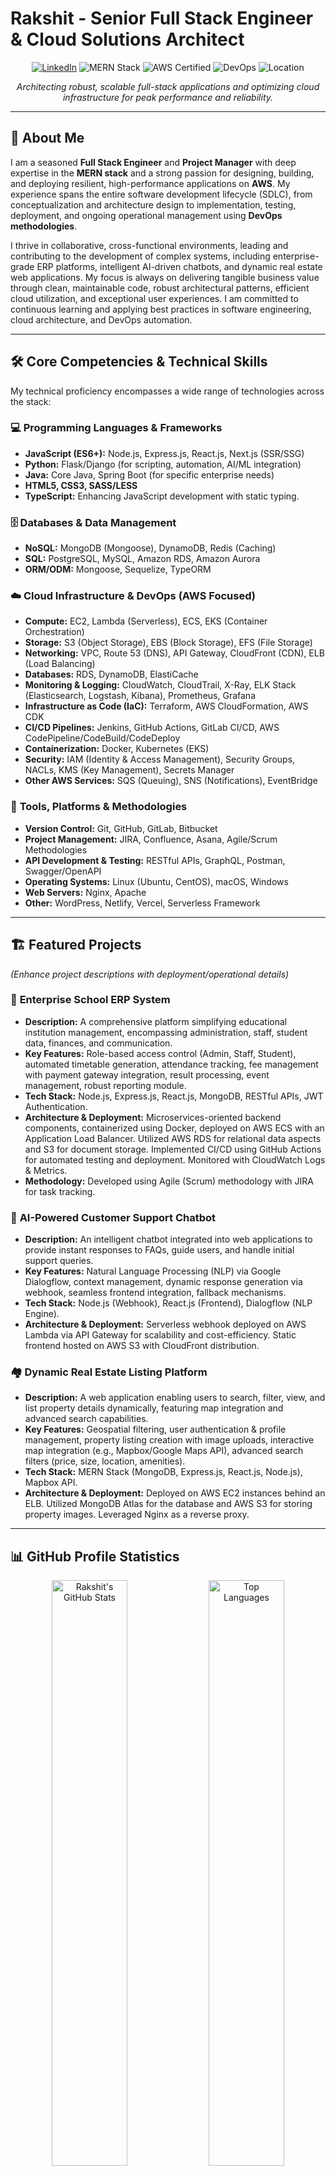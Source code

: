 # Rakshit - Senior Full Stack Engineer & Cloud Solutions Architect

<p align="center">
  <a href="https://www.linkedin.com/in/your-linkedin-profile" target="_blank"><img src="https://img.shields.io/badge/LinkedIn-0077B5?style=for-the-badge&logo=linkedin&logoColor=white" alt="LinkedIn"/></a>
  <img src="https://img.shields.io/badge/MERN%20Stack-Expert-2bbc8a?style=for-the-badge&logo=nodedotjs&logoColor=white" alt="MERN Stack"/>
  <img src="https://img.shields.io/badge/AWS-Certified%20Solutions%20Architect%20Associate-FF9900?style=for-the-badge&logo=amazonaws&logoColor=white" alt="AWS Certified"/> <!-- Replace if you have a different cert or remove if none -->
  <img src="https://img.shields.io/badge/DevOps%20Practitioner-0096D6?style=for-the-badge&logo=git&logoColor=white" alt="DevOps"/>
  <img src="https://img.shields.io/badge/Location-Haryana,%20India-blue?style=for-the-badge&logo=googlemaps&logoColor=white" alt="Location"/>
</p>

<p align="center">
  <em>Architecting robust, scalable full-stack applications and optimizing cloud infrastructure for peak performance and reliability.</em>
</p>

---

## 🚀 About Me

I am a seasoned **Full Stack Engineer** and **Project Manager** with deep expertise in the **MERN stack** and a strong passion for designing, building, and deploying resilient, high-performance applications on **AWS**. My experience spans the entire software development lifecycle (SDLC), from conceptualization and architecture design to implementation, testing, deployment, and ongoing operational management using **DevOps methodologies**.

I thrive in collaborative, cross-functional environments, leading and contributing to the development of complex systems, including enterprise-grade ERP platforms, intelligent AI-driven chatbots, and dynamic real estate web applications. My focus is always on delivering tangible business value through clean, maintainable code, robust architectural patterns, efficient cloud utilization, and exceptional user experiences. I am committed to continuous learning and applying best practices in software engineering, cloud architecture, and DevOps automation.

---

## 🛠️ Core Competencies & Technical Skills

My technical proficiency encompasses a wide range of technologies across the stack:

### 💻 **Programming Languages & Frameworks**
*   **JavaScript (ES6+):** Node.js, Express.js, React.js, Next.js (SSR/SSG)
*   **Python:** Flask/Django (for scripting, automation, AI/ML integration)
*   **Java:** Core Java, Spring Boot (for specific enterprise needs)
*   **HTML5, CSS3, SASS/LESS**
*   **TypeScript:** Enhancing JavaScript development with static typing.

### 🗄️ **Databases & Data Management**
*   **NoSQL:** MongoDB (Mongoose), DynamoDB, Redis (Caching)
*   **SQL:** PostgreSQL, MySQL, Amazon RDS, Amazon Aurora
*   **ORM/ODM:** Mongoose, Sequelize, TypeORM

### ☁️ **Cloud Infrastructure & DevOps (AWS Focused)**
*   **Compute:** EC2, Lambda (Serverless), ECS, EKS (Container Orchestration)
*   **Storage:** S3 (Object Storage), EBS (Block Storage), EFS (File Storage)
*   **Networking:** VPC, Route 53 (DNS), API Gateway, CloudFront (CDN), ELB (Load Balancing)
*   **Databases:** RDS, DynamoDB, ElastiCache
*   **Monitoring & Logging:** CloudWatch, CloudTrail, X-Ray, ELK Stack (Elasticsearch, Logstash, Kibana), Prometheus, Grafana
*   **Infrastructure as Code (IaC):** Terraform, AWS CloudFormation, AWS CDK
*   **CI/CD Pipelines:** Jenkins, GitHub Actions, GitLab CI/CD, AWS CodePipeline/CodeBuild/CodeDeploy
*   **Containerization:** Docker, Kubernetes (EKS)
*   **Security:** IAM (Identity & Access Management), Security Groups, NACLs, KMS (Key Management), Secrets Manager
*   **Other AWS Services:** SQS (Queuing), SNS (Notifications), EventBridge

### 🔧 **Tools, Platforms & Methodologies**
*   **Version Control:** Git, GitHub, GitLab, Bitbucket
*   **Project Management:** JIRA, Confluence, Asana, Agile/Scrum Methodologies
*   **API Development & Testing:** RESTful APIs, GraphQL, Postman, Swagger/OpenAPI
*   **Operating Systems:** Linux (Ubuntu, CentOS), macOS, Windows
*   **Web Servers:** Nginx, Apache
*   **Other:** WordPress, Netlify, Vercel, Serverless Framework

---

## 🏗️ Featured Projects

*(Enhance project descriptions with deployment/operational details)*

### 🏫 **Enterprise School ERP System**
*   **Description:** A comprehensive platform simplifying educational institution management, encompassing administration, staff, student data, finances, and communication.
*   **Key Features:** Role-based access control (Admin, Staff, Student), automated timetable generation, attendance tracking, fee management with payment gateway integration, result processing, event management, robust reporting module.
*   **Tech Stack:** Node.js, Express.js, React.js, MongoDB, RESTful APIs, JWT Authentication.
*   **Architecture & Deployment:** Microservices-oriented backend components, containerized using Docker, deployed on AWS ECS with an Application Load Balancer. Utilized AWS RDS for relational data aspects and S3 for document storage. Implemented CI/CD using GitHub Actions for automated testing and deployment. Monitored with CloudWatch Logs & Metrics.
*   **Methodology:** Developed using Agile (Scrum) methodology with JIRA for task tracking.

### 🤖 **AI-Powered Customer Support Chatbot**
*   **Description:** An intelligent chatbot integrated into web applications to provide instant responses to FAQs, guide users, and handle initial support queries.
*   **Key Features:** Natural Language Processing (NLP) via Google Dialogflow, context management, dynamic response generation via webhook, seamless frontend integration, fallback mechanisms.
*   **Tech Stack:** Node.js (Webhook), React.js (Frontend), Dialogflow (NLP Engine).
*   **Architecture & Deployment:** Serverless webhook deployed on AWS Lambda via API Gateway for scalability and cost-efficiency. Static frontend hosted on AWS S3 with CloudFront distribution.

### 🏘️ **Dynamic Real Estate Listing Platform**
*   **Description:** A web application enabling users to search, filter, view, and list property details dynamically, featuring map integration and advanced search capabilities.
*   **Key Features:** Geospatial filtering, user authentication & profile management, property listing creation with image uploads, interactive map integration (e.g., Mapbox/Google Maps API), advanced search filters (price, size, location, amenities).
*   **Tech Stack:** MERN Stack (MongoDB, Express.js, React.js, Node.js), Mapbox API.
*   **Architecture & Deployment:** Deployed on AWS EC2 instances behind an ELB. Utilized MongoDB Atlas for the database and AWS S3 for storing property images. Leveraged Nginx as a reverse proxy.

---

## 📊 GitHub Profile Statistics

<p align="center">
  <img src="https://github-readme-stats.vercel.app/api?username=Ravi1475&show_icons=true&theme=tokyonight&rank_icon=github&hide_border=true&include_all_commits=true" width="49%" alt="Rakshit's GitHub Stats"/>
  <img src="https://github-readme-stats.vercel.app/api/top-langs/?username=Ravi1475&layout=compact&theme=tokyonight&hide_border=true&langs_count=8" width="49%" alt="Top Languages"/>
</p>
<p align="center">
  <img src="https://github-profile-trophy.vercel.app/?username=Ravi1475&theme=tokyonight&column=7&margin-w=15&margin-h=15&no-bg=true&no-frame=true" alt="GitHub Trophies"/>
</p>
<p align="center">
  <img src="https://streak-stats.demolab.com?user=Ravi1475&theme=tokyonight&hide_border=true&date_format=M%20j%5B%2C%20Y%5D" alt="GitHub Streak Stats"/>
</p>

---

## 🌱 Current Focus & Learning

*   Exploring advanced Kubernetes (EKS) patterns and service mesh technologies (e.g., Istio).
*   Deepening expertise in Serverless architectures and event-driven systems on AWS (EventBridge, Step Functions).
*   Contributing to open-source projects related to DevOps tooling and cloud automation.
*   [Optional: Add any specific certification you are working towards, e.g., AWS DevOps Professional]

---

## 📬 Let's Connect & Collaborate!

I'm always open to discussing new projects, innovative ideas, or opportunities in cloud-native development and DevOps. Feel free to reach out!

*   📍 **Location:** Haryana, India
*   📧 **Email:** `rakshitruhil270@gmail.com`
*   💼 **LinkedIn:** [Your LinkedIn Profile URL](#) *(<- Replace with your actual LinkedIn URL)*
*   🌐 **Portfolio:** [Your Portfolio URL](#) *(<- Optional: Add link if you have one)*
*   ✍️ **Blog/Articles:** [Your Blog URL](#) *(<- Optional: Add link if you write tech articles)*

---

<p align="center">
  <em>"Building the future, one line of code and one deployment at a time."</em>
</p>
